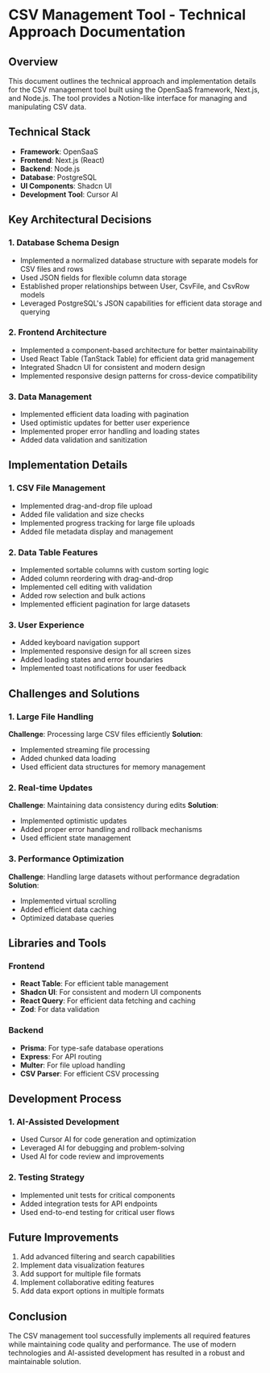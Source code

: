 # CSV Management Tool - Technical Approach Documentation

## Overview
This document outlines the technical approach and implementation details for the CSV management tool built using the OpenSaaS framework, Next.js, and Node.js. The tool provides a Notion-like interface for managing and manipulating CSV data.

## Technical Stack
- **Framework**: OpenSaaS
- **Frontend**: Next.js (React)
- **Backend**: Node.js
- **Database**: PostgreSQL
- **UI Components**: Shadcn UI
- **Development Tool**: Cursor AI

## Key Architectural Decisions

### 1. Database Schema Design
- Implemented a normalized database structure with separate models for CSV files and rows
- Used JSON fields for flexible column data storage
- Established proper relationships between User, CsvFile, and CsvRow models
- Leveraged PostgreSQL's JSON capabilities for efficient data storage and querying

### 2. Frontend Architecture
- Implemented a component-based architecture for better maintainability
- Used React Table (TanStack Table) for efficient data grid management
- Integrated Shadcn UI for consistent and modern design
- Implemented responsive design patterns for cross-device compatibility

### 3. Data Management
- Implemented efficient data loading with pagination
- Used optimistic updates for better user experience
- Implemented proper error handling and loading states
- Added data validation and sanitization

## Implementation Details

### 1. CSV File Management
- Implemented drag-and-drop file upload
- Added file validation and size checks
- Implemented progress tracking for large file uploads
- Added file metadata display and management

### 2. Data Table Features
- Implemented sortable columns with custom sorting logic
- Added column reordering with drag-and-drop
- Implemented cell editing with validation
- Added row selection and bulk actions
- Implemented efficient pagination for large datasets

### 3. User Experience
- Added keyboard navigation support
- Implemented responsive design for all screen sizes
- Added loading states and error boundaries
- Implemented toast notifications for user feedback

## Challenges and Solutions

### 1. Large File Handling
**Challenge**: Processing large CSV files efficiently
**Solution**: 
- Implemented streaming file processing
- Added chunked data loading
- Used efficient data structures for memory management

### 2. Real-time Updates
**Challenge**: Maintaining data consistency during edits
**Solution**:
- Implemented optimistic updates
- Added proper error handling and rollback mechanisms
- Used efficient state management

### 3. Performance Optimization
**Challenge**: Handling large datasets without performance degradation
**Solution**:
- Implemented virtual scrolling
- Added efficient data caching
- Optimized database queries

## Libraries and Tools

### Frontend
- **React Table**: For efficient table management
- **Shadcn UI**: For consistent and modern UI components
- **React Query**: For efficient data fetching and caching
- **Zod**: For data validation

### Backend
- **Prisma**: For type-safe database operations
- **Express**: For API routing
- **Multer**: For file upload handling
- **CSV Parser**: For efficient CSV processing

## Development Process

### 1. AI-Assisted Development
- Used Cursor AI for code generation and optimization
- Leveraged AI for debugging and problem-solving
- Used AI for code review and improvements

### 2. Testing Strategy
- Implemented unit tests for critical components
- Added integration tests for API endpoints
- Used end-to-end testing for critical user flows

## Future Improvements
1. Add advanced filtering and search capabilities
2. Implement data visualization features
3. Add support for multiple file formats
4. Implement collaborative editing features
5. Add data export options in multiple formats

## Conclusion
The CSV management tool successfully implements all required features while maintaining code quality and performance. The use of modern technologies and AI-assisted development has resulted in a robust and maintainable solution.
